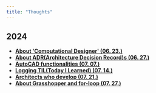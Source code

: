 ```yaml
---
title: "Thoughts"
---
```


## 2024
<div class="grid cards" markdown>

-   [__About 'Computational Designer' (06. 23.)__](./2024/0623.md)
-   [__About ADR(Architecture Decision Record)s (06. 27.)__](./2024/0627.md)
-   [__AutoCAD functionalities (07. 07.)__](./2024/0707.md)
-   [__Logging TIL(Today I Learned) (07. 14.)__](./2024/0714.md)
-   [__Architects who develop (07. 21.)__](./2024/0721.md)
-   [__About Grasshopper and for-loop (07. 27.)__](./2024/0727.md)

</div>
